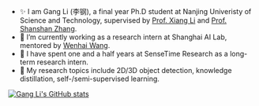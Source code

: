  <!-- ### Hi👋 -->
- ✨ I am Gang Li (李钢), a final year Ph.D student at Nanjing Univeristy of Science and Technology, supervised by [Prof. Xiang Li](http://implus.github.io/) and [Prof. Shanshan Zhang](https://sites.google.com/site/shanshanzhangshomepage/).
- 🌱 I’m currently working as a research intern at Shanghai AI Lab, mentored by [Wenhai Wang](https://whai362.github.io/).
- 👯 I have spent one and a half years at SenseTime Research as a long-term research intern.
- 🔭 My research topics include 2D/3D object detection, knowledge distillation, self-/semi-supervised learning. 

[![Gang Li's GitHub stats](https://github-readme-stats.vercel.app/api?username=ligang-cs)](https://github.com/anuraghazra/github-readme-stats)

<!--
**ligang-cs/ligang-cs** is a ✨ _special_ ✨ repository because its `README.md` (this file) appears on your GitHub profile.

Here are some ideas to get you started:

- 🔭 I’m currently working on ...
- 🌱 I’m currently learning ...
- 👯 I’m looking to collaborate on ...
- 🤔 I’m looking for help with ...
- 💬 Ask me about ...
- 📫 How to reach me: ...
- 😄 Pronouns: ...
- ⚡ Fun fact: ...
-->
